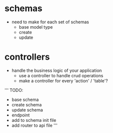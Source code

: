 # schemas
- need to make for each set of schemas
    - base model type
    - create
    - update


# controllers
- handle the business logic of your application
    - use a controller to handle crud operations
    - make a controller for every 'action' / 'table'?


'''
TODO:
- base schema
- create schema
- update schema
- endpoint
- add to schema init file
- add router to api file
'''
